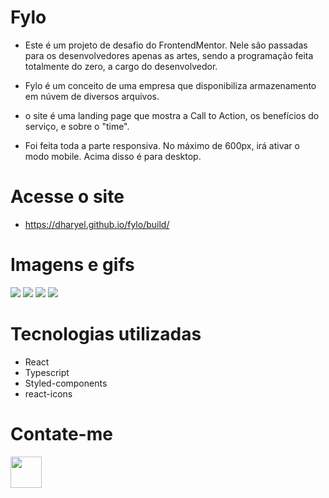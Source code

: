 # Fylo
- Este é um projeto de desafio do FrontendMentor. Nele são passadas para os desenvolvedores apenas as artes, sendo a programação feita totalmente do zero, a cargo do desenvolvedor.

- Fylo é um conceito de uma empresa que disponibiliza armazenamento em núvem de diversos arquivos.

- o site é uma landing page que mostra a Call to Action, os benefícios do serviço, e sobre o "time".

- Foi feita toda a parte responsiva. No máximo de 600px, irá ativar o modo mobile. Acima disso é para desktop.

# Acesse o site

- https://dharyel.github.io/fylo/build/

# Imagens e gifs

<img src="https://user-images.githubusercontent.com/85208565/144618436-f12e9b57-1d8b-4111-a25a-6da63e56bd8b.PNG" />
<img src="https://i.imgur.com/01nkb8z.gif" />
<img src="https://user-images.githubusercontent.com/85208565/144618105-bfeff94d-b7bd-4430-9977-d21274439cb1.gif" />
<img src="https://user-images.githubusercontent.com/85208565/144618851-7680661a-afdf-45c0-bd58-848676fbfbac.gif" />


# Tecnologias utilizadas

- React
- Typescript
- Styled-components
- react-icons

# Contate-me

<a href="https://www.linkedin.com/in/dharyel/">
  <img width="50px" src="https://cdn-icons-png.flaticon.com/512/174/174857.png" />
</a>

